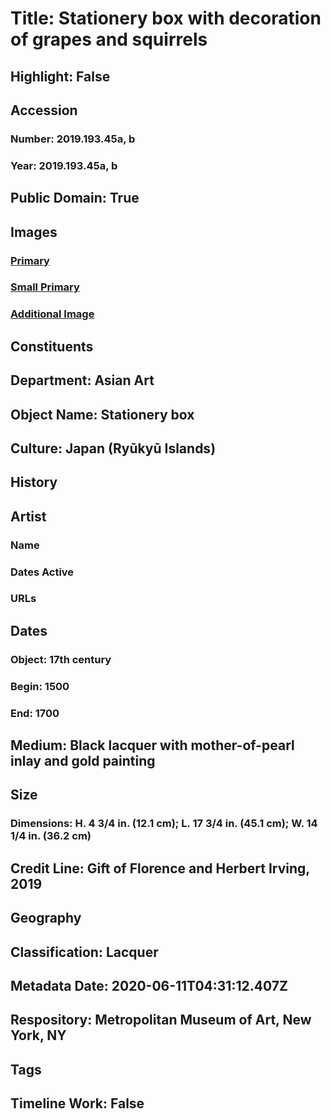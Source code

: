 # Title: Stationery box with decoration of grapes and squirrels
## Highlight: False
## Accession
### Number: 2019.193.45a, b
### Year: 2019.193.45a, b
## Public Domain: True
## Images
### [Primary](https://images.metmuseum.org/CRDImages/as/original/TR_494_61_1999.JPG)
### [Small Primary](https://images.metmuseum.org/CRDImages/as/web-large/TR_494_61_1999.JPG)
### [Additional Image](https://images.metmuseum.org/CRDImages/as/original/TR_494_61_1999_Tp.JPG)
## Constituents
## Department: Asian Art
## Object Name: Stationery box
## Culture: Japan (Ryūkyū Islands)
## History
## Artist
### Name
### Dates Active
### URLs
## Dates
### Object: 17th century
### Begin: 1500
### End: 1700
## Medium: Black lacquer with mother-of-pearl inlay and gold painting
## Size
### Dimensions: H. 4 3/4 in. (12.1 cm); L. 17 3/4 in. (45.1 cm); W. 14 1/4 in. (36.2 cm)
## Credit Line: Gift of Florence and Herbert Irving, 2019
## Geography
## Classification: Lacquer
## Metadata Date: 2020-06-11T04:31:12.407Z
## Respository: Metropolitan Museum of Art, New York, NY
## Tags
## Timeline Work: False